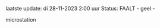 laatste update: 
di 28-11-2023  2:00   uur 
Status: FAALT - geel - 
<div class="service Y">microstation</div>